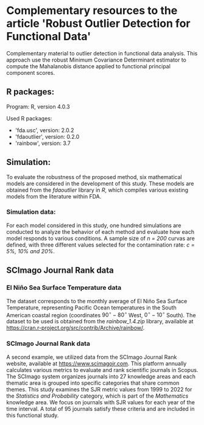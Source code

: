 <h1>Complementary resources to the article 'Robust Outlier Detection for Functional Data'</h1>

Complementary material to outlier detection in functional data analysis. This approach use the robust Minimum Covariance Determinant estimator to compute the Mahalanobis distance applied to functional principal component scores. 

<h2>R packages:</h2>

Program: R, version 4.0.3

Used R packages:
<UL>
<LI> 'fda.usc', version: 2.0.2
<LI> 'fdaoutlier', version: 0.2.0
<LI> 'rainbow', version: 3.7
</UL>

<h2>Simulation:</h2>

To evaluate the robustness of the proposed method, six mathematical models are considered in the development of this study. These models are obtained from the <em>fdaoutlier</em> library in <em>R</em>, which compiles various existing models from the literature within FDA.

<h3>Simulation data:</h3>

 For each model considered in this study, one hundred simulations are conducted to analyze the behavior of each method and evaluate how each model responds to various conditions. A sample size of <em>n = 200</em> curvas are defined, with three different values selected for the contamination rate: <em>c = 5%, 10% and 20%</em>.

  
  
<h2>SCImago Journal Rank data</h2>
 
 <h3>El Niño Sea Surface Temperature data</h3>

 The dataset corresponds to the monthly average of El Niño Sea Surface Temperature, representing Pacific Ocean temperatures in the South American coastal region (coordinates $90^{\circ} - 80^{\circ}$ West, $0^{\circ} - 10^{\circ}$ South). The dataset to be used is obtained from the <em>rainbow\_1.4.zip</em> library, available at https://cran.r-project.org/src/contrib/Archive/rainbow/.

  <h3>SCImago Journal Rank data</h3>

A second example, we utilized data from the SCImago Journal Rank website, available at https://www.scimagojr.com. This platform annually calculates various metrics to evaluate and rank scientific journals in Scopus. The SCImago system organizes journals into 27 knowledge areas and each thematic area is grouped into specific categories that share common themes. This study examines the SJR metric values from 1999 to 2022 for the <em>Statistics and Probability</em> category, which is part of the <em>Mathematics</em> knowledge area. We focus on journals with SJR values for each year of the time interval. A total of 95 journals satisfy these criteria and are included in this functional study.
